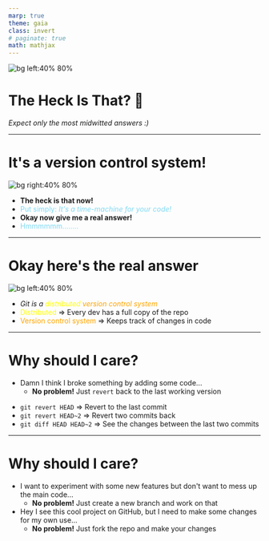 ```yaml
---
marp: true
theme: gaia
class: invert
# paginate: true
math: mathjax
---
```


![bg left:40% 80%](https://upload.wikimedia.org/wikipedia/commons/thumb/2/2b/Git-logo-white.svg/1024px-Git-logo-white.svg.png)

# **The Heck Is That? :thinking:**

*Expect only the most midwitted answers :)*

---


# It's a version control system!
![bg right:40% 80%](https://img.devrant.com/devrant/rant/r_2329045_c5v7p.jpg)

* **The heck is that now!**
* <span style="color:#80d9f3">Put simply: *It's a time-machine for your code!*</span>
* **Okay now give me a real answer!**
* <span style="color:#80d9f3">Hmmmmmm........</span>

---

# Okay here's the real answer
![bg left:40% 80%](https://www.nobledesktop.com/image/gitresources/git-branches-merge.png)

* *Git is a <span style="color:yellow">distributed</span> <span style="color:orange">version control system</span>*
* <span style="color:yellow">Distributed</span> $\Rightarrow$ Every dev has a full copy of the repo
* <span style="color:orange">Version control system</span> $\Rightarrow$ Keeps track of changes in code

---

# Why should I care?

* Damn I think I broke something by adding some code...
  * **No problem!** Just `revert` back to the last working version
  
- `git revert HEAD` $\Rightarrow$ Revert to the last commit
- `git revert HEAD~2` $\Rightarrow$ Revert two commits back
- `git diff HEAD HEAD~2` $\Rightarrow$ See the changes between the last two commits

---

# Why should I care?

* I want to experiment with some new features but don't want to mess up the main code...
  * **No problem!** Just create a new branch and work on that
* Hey I see this cool project on GitHub, but I need to make some changes for my own use...
  * **No problem!** Just fork the repo and make your changes
  